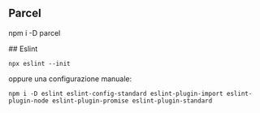 ## Parcel

npm i -D parcel

## Eslint

```
npx eslint --init
```

oppure una configurazione manuale:

```
npm i -D eslint eslint-config-standard eslint-plugin-import eslint-plugin-node eslint-plugin-promise eslint-plugin-standard
```